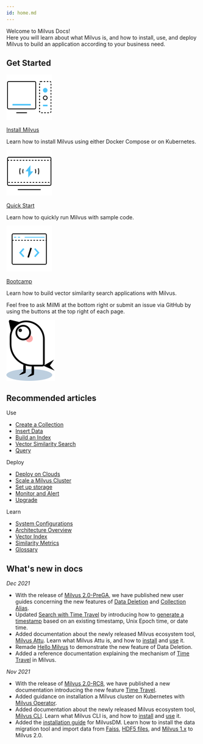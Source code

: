 ```yaml
---
id: home.md
---
```


<div class="doc-h1-wrapper">

  <div class="title">
    Welcome to Milvus Docs!
  </div>

  <div class="sub-title">
    Here you will learn about what Milvus is, and how to install, use, and deploy Milvus to build an application according to your business need.
  </div>

</div>

## Get Started

<div class="card-wrapper">

<div class="start_card_container">
  <a href="install_standalone-docker.md">
    <img  src="../../../assets/home_install.svg" alt="icon" />
    <p class="link-btn">Install Milvus <i class="fas fa-chevron-right"></i></p>
  </a>
  <p>Learn how to install Milvus using either Docker Compose or on Kubernetes.</p>
</div>

<div class="start_card_container">
  <a href="example_code.md">
    <img  src="../../../assets/home_quick_start.svg" alt="icon" />
    <p class="link-btn">Quick Start <i class="fas fa-chevron-right"></i></p>
  </a>
  <p>Learn how to quickly run Milvus with sample code.</p>
</div>

<div class="start_card_container">
  <a href="/bootcamp">
    <img  src="../../../assets/home_bootcamp.svg" alt="icon" />
    <p class="link-btn">Bootcamp <i class="fas fa-chevron-right"></i></p>
  </a>
  <p>
  Learn how to build vector similarity search applications with Milvus.
  </p>
</div>

</div>

<div class="milmi-tip">
  <p>
    Feel free to ask MilMi at the bottom right or submit an issue via GitHub by using the buttons at the top right of each page.
  </p>
  <img  src="../../../assets/MilMil.svg" alt="MilMil" />
</div>

## Recommended articles

<div class="doc-home-recommend-section">

<div class="recomment-item">
  <p>Use</p>

- [Create a Collection](create_collection.md)
- [Insert Data](insert_data.md)
- [Build an Index](build_index.md)
- [Vector Similarity Search](search.md)
- [Query](query.md)
</div>

<div class="recomment-item">
  <p>Deploy</p>

- [Deploy on Clouds](aws.md)
- [Scale a Milvus Cluster](scaleout.md)
- [Set up storage](deploy_s3.md)
- [Monitor and Alert](monitor_overview.md)
- [Upgrade](upgrade.md)
</div>

<div class="recomment-item">
  <p>Learn</p>

- [System Configurations](configuration_standalone-basic.md)
- [Architecture Overview](architecture_overview.md)
- [Vector Index](index_selection.md)
- [Similarity Metrics](metric.md)
- [Glossary](glossary.md)
</div>

</div>

<div class="doc-home-what-is-new">

## What's new in docs

_Dec 2021_

- With the release of [Milvus 2.0-PreGA](release_notes.md), we have published new user guides concerning the new features of [Data Deletion](delete_data.md) and [Collection Alias](collection_alias.md).
- Updated [Search with Time Travel](timetravel.md) by introducing how to [generate a timestamp](timetravel.md#Generate-a-timestamp-for-search) based on an existing timestamp, Unix Epoch time, or date time.
- Added documentation about the newly released Milvus ecosystem tool, [Milvus Attu](attu.md). Learn what Milvus Attu is, and how to [install](attu_install-docker.md) and [use](attu_overview.md) it.
- Remade [Hello Milvus](example_code.md) to demonstrate the new feature of Data Deletion.
- Added a reference documentation explaining the mechanism of [Time Travel](timetravel_ref.md) in Milvus.

_Nov 2021_

- With the release of [Milvus 2.0-RC8](release_notes.md), we have published a new documentation introducing the new feature [Time Travel](timetravel.md).
- Added guidance on installation a Milvus cluster on Kubernetes with [Milvus Operator](install_cluster-milvusoperator.md).
- Added documentation about the newly released Milvus ecosystem tool, [Milvus CLI](cli_overview.md). Learn what Milvus CLI is, and how to [install](install_cli.md) and [use](cli_commands.md) it.
- Added the [installation guide](milvusdm_install.md) for MilvusDM. Learn how to install the data migration tool and import data from [Faiss](f2m.md), [HDF5 files](h2m.md), and [Milvus 1.x](m2m.md) to Milvus 2.0.

</div>

